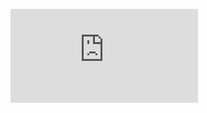 <p/>
<div class='embed-container'><iframe src='http://www.youtube.com/embed/3u6Fas3-CMM?showinfo=0' frameborder='0' allowfullscreen></iframe></div>
